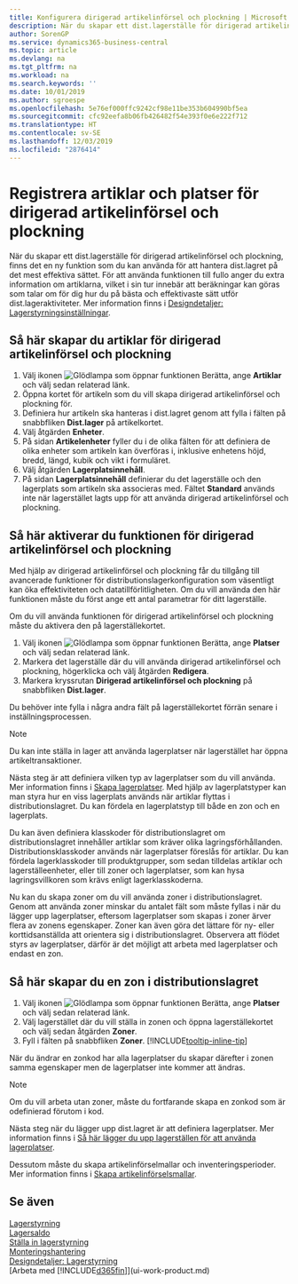 ```yaml
---
title: Konfigurera dirigerad artikelinförsel och plockning | Microsoft Docs
description: När du skapar ett dist.lagerställe för dirigerad artikelinförsel och plockning, finns det en ny funktion som du kan använda för att hantera dist.lagret på det mest effektiva sättet.
author: SorenGP
ms.service: dynamics365-business-central
ms.topic: article
ms.devlang: na
ms.tgt_pltfrm: na
ms.workload: na
ms.search.keywords: ''
ms.date: 10/01/2019
ms.author: sgroespe
ms.openlocfilehash: 5e76ef000ffc9242cf98e11be353b604990bf5ea
ms.sourcegitcommit: cfc92eefa8b06fb426482f54e393f0e6e222f712
ms.translationtype: HT
ms.contentlocale: sv-SE
ms.lasthandoff: 12/03/2019
ms.locfileid: "2876414"
---
```

# <a name="set-up-items-and-locations-for-directed-put-away-and-pick"></a>Registrera artiklar och platser för dirigerad artikelinförsel och plockning
När du skapar ett dist.lagerställe för dirigerad artikelinförsel och plockning, finns det en ny funktion som du kan använda för att hantera dist.lagret på det mest effektiva sättet. För att använda funktionen till fullo anger du extra information om artiklarna, vilket i sin tur innebär att beräkningar kan göras som talar om för dig hur du på bästa och effektivaste sätt utför dist.lageraktiviteter. Mer information finns i [Designdetaljer: Lagerstyrningsinställningar](design-details-warehouse-setup.md).

## <a name="to-set-up-an-item-for-directed-put-away-and-pick"></a>Så här skapar du artiklar för dirigerad artikelinförsel och plockning  
1.  Välj ikonen ![Glödlampa som öppnar funktionen Berätta](media/ui-search/search_small.png "Berätta vad du vill göra"), ange **Artiklar** och välj sedan relaterad länk.  
2.  Öppna kortet för artikeln som du vill skapa dirigerad artikelinförsel och plockning för.
3. Definiera hur artikeln ska hanteras i dist.lagret genom att fylla i fälten på snabbfliken **Dist.lager** på artikelkortet.  
4.  Välj åtgärden **Enheter**.
5. På sidan **Artikelenheter** fyller du i de olika fälten för att definiera de olika enheter som artikeln kan överföras i, inklusive enhetens höjd, bredd, längd, kubik och vikt i formuläret.
6. Välj åtgärden **Lagerplatsinnehåll**.
7. På sidan **Lagerplatsinnehåll** definierar du det lagerställe och den lagerplats som artikeln ska associeras med. Fältet **Standard** används inte när lagerstället lagts upp för att använda dirigerad artikelinförsel och plockning.  

## <a name="to-activate-directed-put-away-and-pick-functionality"></a>Så här aktiverar du funktionen för dirigerad artikelinförsel och plockning  
Med hjälp av dirigerad artikelinförsel och plockning får du tillgång till avancerade funktioner för distributionslagerkonfiguration som väsentligt kan öka effektiviteten och datatillförlitligheten. Om du vill använda den här funktionen måste du först ange ett antal parametrar för ditt lagerställe.  

Om du vill använda funktionen för dirigerad artikelinförsel och plockning måste du aktivera den på lagerställekortet.    
1.  Välj ikonen ![Glödlampa som öppnar funktionen Berätta](media/ui-search/search_small.png "Berätta vad du vill göra"), ange **Platser** och välj sedan relaterad länk.  
2.  Markera det lagerställe där du vill använda dirigerad artikelinförsel och plockning, högerklicka och välj åtgärden **Redigera**.  
3.  Markera kryssrutan **Dirigerad artikelinförsel och plockning** på snabbfliken **Dist.lager**.  

Du behöver inte fylla i några andra fält på lagerställekortet förrän senare i inställningsprocessen.  

> [!NOTE]  
>  Du kan inte ställa in lager att använda lagerplatser när lagerstället har öppna artikeltransaktioner.  

Nästa steg är att definiera vilken typ av lagerplatser som du vill använda. Mer information finns i [Skapa lagerplatser](warehouse-how-to-set-up-bin-types.md). Med hjälp av lagerplatstyper kan man styra hur en viss lagerplats används när artiklar flyttas i distributionslagret. Du kan fördela en lagerplatstyp till både en zon och en lagerplats.  

Du kan även definiera klasskoder för distributionslagret om distributionslagret innehåller artiklar som kräver olika lagringsförhållanden. Distributionsklasskoder används när lagerplatser föreslås för artiklar. Du kan fördela lagerklasskoder till produktgrupper, som sedan tilldelas artiklar och lagerställeenheter, eller till zoner och lagerplatser, som kan hysa lagringsvillkoren som krävs enligt lagerklasskoderna.  

Nu kan du skapa zoner om du vill använda zoner i distributionslagret. Genom att använda zoner minskar du antalet fält som måste fyllas i när du lägger upp lagerplatser, eftersom lagerplatser som skapas i zoner ärver flera av zonens egenskaper. Zoner kan även göra det lättare för ny- eller korttidsanställda att orientera sig i distributionslagret. Observera att flödet styrs av lagerplatser, därför är det möjligt att arbeta med lagerplatser och endast en zon.  

## <a name="to-set-up-a-zone-in-your-warehouse"></a>Så här skapar du en zon i distributionslagret  
1.  Välj ikonen ![Glödlampa som öppnar funktionen Berätta](media/ui-search/search_small.png "Berätta vad du vill göra"), ange **Platser** och välj sedan relaterad länk.  
2.  Välj lagerstället där du vill ställa in zonen och öppna lagerställekortet och välj sedan åtgärden **Zoner**.  
3.  Fyll i fälten på snabbfliken **Zoner**. [!INCLUDE[tooltip-inline-tip](includes/tooltip-inline-tip_md.md)]  

När du ändrar en zonkod har alla lagerplatser du skapar därefter i zonen samma egenskaper men de lagerplatser inte kommer att ändras.  

> [!NOTE]  
>  Om du vill arbeta utan zoner, måste du fortfarande skapa en zonkod som är odefinierad förutom i kod.  

Nästa steg när du lägger upp dist.lagret är att definiera lagerplatser. Mer information finns i [Så här lägger du upp lagerställen för att använda lagerplatser](warehouse-how-to-set-up-locations-to-use-bins.md).  

Dessutom måste du skapa artikelinförselmallar och inventeringsperioder. Mer information finns i [Skapa artikelinförselsmallar](warehouse-how-to-set-up-put-away-templates.md).  

## <a name="see-also"></a>Se även  
[Lagerstyrning](warehouse-manage-warehouse.md)  
[Lagersaldo](inventory-manage-inventory.md)  
[Ställa in lagerstyrning](warehouse-setup-warehouse.md)     
[Monteringshantering](assembly-assemble-items.md)    
[Designdetaljer: Lagerstyrning](design-details-warehouse-management.md)  
[Arbeta med [!INCLUDE[d365fin](includes/d365fin_md.md)]](ui-work-product.md)  
